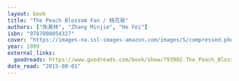 ```yaml
---
layout: book
title: "The Peach Blossom Fan / 桃花扇"
authors: ["陈美林", "Zhang Minjie", "He Fei"]
isbn: "9787800054327"
cover: "https://images-na.ssl-images-amazon.com/images/S/compressed.photo.goodreads.com/books/1178416154i/793902.jpg"
year: 1999
external_links:
  goodreads: https://www.goodreads.com/book/show/793902.The_Peach_Blossom_Fan_
date_read: "2015-08-01"
---
```

